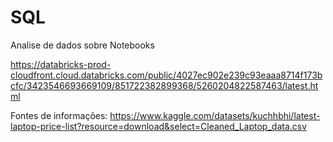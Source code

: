 # SQL
Analise de dados sobre Notebooks

https://databricks-prod-cloudfront.cloud.databricks.com/public/4027ec902e239c93eaaa8714f173bcfc/3423546693669109/851722382899368/5260204822587463/latest.html

Fontes de informações: https://www.kaggle.com/datasets/kuchhbhi/latest-laptop-price-list?resource=download&select=Cleaned_Laptop_data.csv

